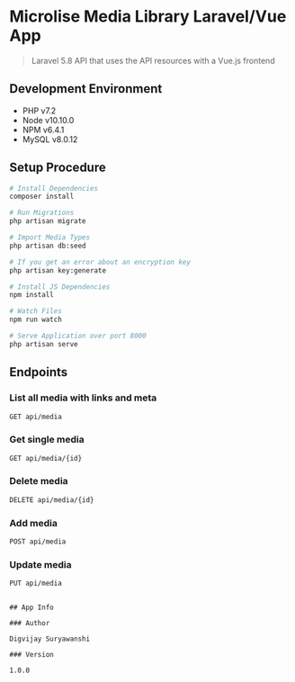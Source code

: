 # Microlise Media Library Laravel/Vue App

> Laravel 5.8 API that uses the API resources with a Vue.js frontend

## Development Environment

- PHP v7.2
- Node v10.10.0
- NPM v6.4.1
- MySQL v8.0.12

## Setup Procedure

``` bash
# Install Dependencies
composer install

# Run Migrations
php artisan migrate

# Import Media Types
php artisan db:seed

# If you get an error about an encryption key
php artisan key:generate

# Install JS Dependencies
npm install

# Watch Files
npm run watch

# Serve Application over port 8000
php artisan serve
```

## Endpoints

### List all media with links and meta
``` bash
GET api/media
```
### Get single media
``` bash
GET api/media/{id}
```

### Delete media
``` bash
DELETE api/media/{id}
```

### Add media
``` bash
POST api/media
```

### Update media
``` bash
PUT api/media
```


```

## App Info

### Author

Digvijay Suryawanshi

### Version

1.0.0
